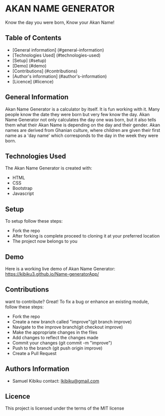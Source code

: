 # AKAN NAME GENERATOR
Know the day you were born, Know your Akan Name!

## Table of Contents
* [General information] (#general-information)
* [Technologies Used] (#technologies-used)
* [Setup] (#setup)
* [Demo] (#demo)
* [Contributions] (#contributions)
* [Author's information] (#author's-information)
* [Licence] (#licence)

## General Information
Akan Name Generator is a calculator by itself. It is fun working with it. Many people know the date they were born but very few know the day. Akan Name Generator not only calculates the day one was born, but it also tells them what their Akan Name is depending on the day and their gender. Akan names are derived from Ghanian culture, where children are given their first name as a 'day name' which corresponds to the day in the week they were born.

## Technologies Used
The Akan Name Generator is created with:
* HTML
* CSS
* Bootstrap
* Javascript

## Setup
To setup follow these steps:
* Fork the repo
* After forking is complete proceed to cloning it at your preferred location
* The project now belongs to you

## Demo
Here is a working live demo of Akan Name Generator:
https://kibiku3.github.io/Name-generatorApp/

## Contributions
want to contribute? Great!
To fix a bug or enhance an existing module, follow these steps:
* Fork the repo
* Create a new branch called "improve"(git branch improve)
* Navigate to the improve branch(git checkout improve)
* Make the appropriate changes in the files
* Add changes to reflect the changes made
* Commit your changes (git commit -m "improve")
* Push to the branch (git push origin improve)
* Create a Pull Request

## Authors Information
* Samuel Kibiku
contact: lkibiku@gmail.com

## Licence
This project is licensed under the terms of the MIT license
